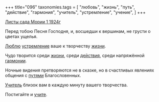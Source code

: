 +++
title="096"
taxonomies.tags = [
 "любовь",
 "жизнь",
 "путь",
 "действие",
 "гармония",
 "учитель",
 "устремление",
 "учение",
]
+++

[Листы сада Мории 1 1924г](/agni/1924)

Перед тобою Песня Господня, и, восшедши к вершинам, не грусти о цветах ущелья.   

[Люблю](/tags/любовь) [устремление](/tags/устремление) ваше к творчеству [жизни](/tags/жизнь).   

Чудо творится среди [жизни](/tags/жизнь), среди [действия](/tags/действие), среди напряжённой [гармонии](/tags/гармония).   

Ночные видения претворяются не в сказке, но в счастливых явлениях общения с [путями](/tags/путь) Благословенных.   

[Учитель](/tags/учитель) близок вам в каждую минуту вашего творчества.   

Постигайте и [учите](/tags/учение).   

